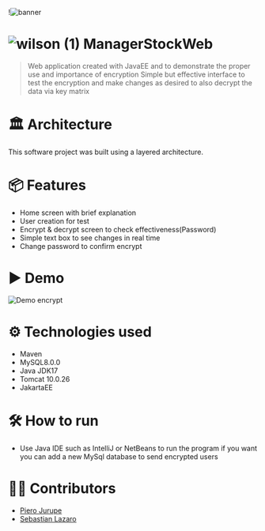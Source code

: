 !![banner](https://github.com/user-attachments/assets/080134fb-a676-4600-9cf5-f18c8712c361) 
#  ![wilson (1)](https://github.com/user-attachments/assets/9edcd272-f8f1-4c90-a7d5-95b4572040dd) ManagerStockWeb
> Web application created with JavaEE and  to demonstrate the proper use and importance of encryption
> Simple but effective interface to test the encryption and make changes as desired to also decrypt the data via key matrix
# 🏛 Architecture
This software project was built using a layered architecture.

# 📦 Features
* Home screen with brief explanation
* User creation for test
* Encrypt & decrypt screen to check effectiveness(Password)
* Simple text box to see changes in real time
* Change password to confirm encrypt

# ▶ Demo
![Demo encrypt](https://github.com/user-attachments/assets/a34b5ea9-0192-410f-b5bb-0c6696e8f60d)

# ⚙ Technologies used
* Maven
* MySQL8.0.0
* Java JDK17
* Tomcat 10.0.26
* JakartaEE

# 🛠 How to run
* Use Java IDE such as IntelliJ or NetBeans to run the program if you want you can add a new MySql database to send encrypted users

# 👷‍♀️ Contributors
* [Piero Jurupe](https://github.com/PieroJurupe)
* [Sebastian Lazaro](https://github.com/punchitooo)
    
